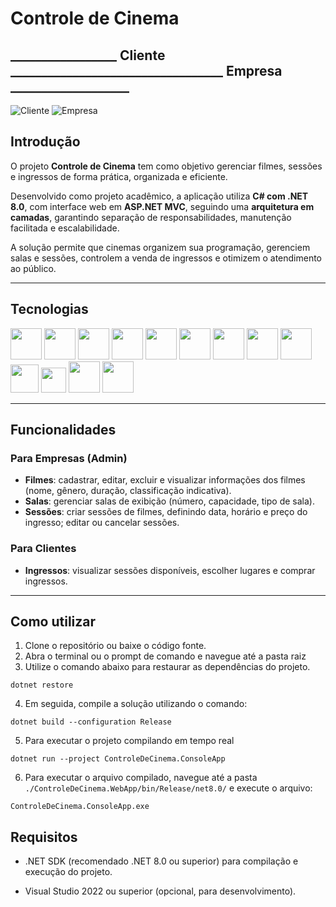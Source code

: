 # Controle de Cinema

## _________________ Cliente __________________________________ Empresa ___________________
![Cliente](https://i.imgur.com/m5Ge8sr.gif)
![Empresa](https://i.imgur.com/K48XU9w.gif)

## Introdução

O projeto **Controle de Cinema** tem como objetivo gerenciar filmes, sessões e ingressos de forma prática, organizada e eficiente.

Desenvolvido como projeto acadêmico, a aplicação utiliza **C# com .NET 8.0**, com interface web em **ASP.NET MVC**, seguindo uma **arquitetura em camadas**, garantindo separação de responsabilidades, manutenção facilitada e escalabilidade.

A solução permite que cinemas organizem sua programação, gerenciem salas e sessões, controlem a venda de ingressos e otimizem o atendimento ao público.

---

## Tecnologias

<p align="left"> <img src="https://skillicons.dev/icons?i=cs" height="50"/> <img src="https://skillicons.dev/icons?i=dotnet" height="50"/> <img src="https://skillicons.dev/icons?i=visualstudio" height="50"/> <img src="https://skillicons.dev/icons?i=html" height="50"/> <img src="https://skillicons.dev/icons?i=css" height="50"/> <img src="https://skillicons.dev/icons?i=js" height="50"/> <img src="https://skillicons.dev/icons?i=bootstrap" height="50"/> <img src="https://skillicons.dev/icons?i=git" height="50"/> <img src="https://skillicons.dev/icons?i=github" height="50"/> <img src="https://cdn.jsdelivr.net/gh/devicons/devicon/icons/postgresql/postgresql-original.svg" height="45"/> <img src="https://cdn.jsdelivr.net/gh/simple-icons/simple-icons/icons/render.svg" height="40"/> <img src="https://skillicons.dev/icons?i=azure" height="50"/> <img src="https://skillicons.dev/icons?i=docker" height="50"/> </p>

---

## Funcionalidades

### Para Empresas (Admin)
- **Filmes**: cadastrar, editar, excluir e visualizar informações dos filmes (nome, gênero, duração, classificação indicativa).  
- **Salas**: gerenciar salas de exibição (número, capacidade, tipo de sala).  
- **Sessões**: criar sessões de filmes, definindo data, horário e preço do ingresso; editar ou cancelar sessões.

### Para Clientes
- **Ingressos**: visualizar sessões disponíveis, escolher lugares e comprar ingressos.  

---

## Como utilizar

1. Clone o repositório ou baixe o código fonte.
2. Abra o terminal ou o prompt de comando e navegue até a pasta raiz
3. Utilize o comando abaixo para restaurar as dependências do projeto.

```
dotnet restore
```

4. Em seguida, compile a solução utilizando o comando:
   
```
dotnet build --configuration Release
```

5. Para executar o projeto compilando em tempo real
   
```
dotnet run --project ControleDeCinema.ConsoleApp
```

6. Para executar o arquivo compilado, navegue até a pasta `./ControleDeCinema.WebApp/bin/Release/net8.0/` e execute o arquivo:
   
```
ControleDeCinema.ConsoleApp.exe
```

## Requisitos

- .NET SDK (recomendado .NET 8.0 ou superior) para compilação e execução do projeto.

- Visual Studio 2022 ou superior (opcional, para desenvolvimento).

